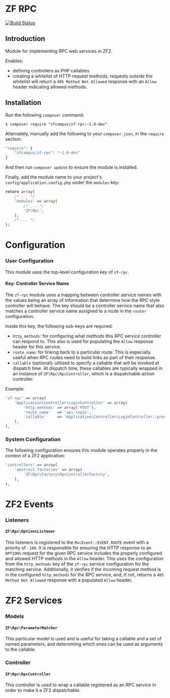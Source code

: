ZF RPC
======

[![Build Status](https://travis-ci.org/zfcampus/zf-rpc.png)](https://travis-ci.org/zfcampus/zf-rpc)

Introduction
------------

Module for implementing RPC web services in ZF2.

Enables:

- defining controllers as PHP callables.
- creating a whitelist of HTTP request methods; requests outside the whitelist will return a `405
  Method Not Allowed` response with an `Allow` header indicating allowed methods.

Installation
------------

Run the following `composer` command:

```console
$ composer require "zfcampus/zf-rpc:~1.0-dev"
```

Alternately, manually add the following to your `composer.json`, in the `require` section:

```javascript
"require": {
    "zfcampus/zf-rpc": "~1.0-dev"
}
```

And then run `composer update` to ensure the module is installed.

Finally, add the module name to your project's `config/application.config.php` under the `modules`
key:

```php
return array(
    /* ... */
    'modules' => array(
        /* ... */
        'ZF\Rpc',
    ),
    /* ... */
);
```

Configuration
=============

### User Configuration

This module uses the top-level configuration key of `zf-rpc`.

#### Key: Controller Service Name

The `zf-rpc` module uses a mapping between controller service names with the values being an array
of information that determine how the RPC style controller will behave.  The key should be a
controller service name that also matches a controller service name assigned to a route in the
`router` configuration.

Inside this key, the following sub-keys are required:

- `http_methods`: for configuring what methods this RPC service controller can respond to. This also
  is used for populating the `Allow` response header for this service.
- `route_name`: for linking back to a particular route.  This is especially useful when RPC routes
  need to build links as part of their response.
- `callable` (optional): utilized to specify a callable that will be invoked at dispatch time.  At
  dispatch time, these callables are typically wrapped in an instance of `ZF\Rpc\RpcController`,
  which is a dispatchable action controller.

Example:

```php
'zf-rpc' => array(
    'Application\Controller\LoginController' => array(
        'http_methods' => array('POST'),
        'route_name'   => 'api-login',
        'callable'     => 'Application\Controller\LoginController::process',
    ),
),
```

### System Configuration

The following configuration ensures this module operates properly in the context of a ZF2
application:

```php
'controllers' => array(
    'abstract_factories' => array(
        'ZF\Rpc\Factory\RpcControllerFactory',
    ),
),
```

ZF2 Events
==========

### Listeners

#### `ZF\Rpc\OptionsListener`

This listeners is registered to the `MvcEvent::EVENT_ROUTE` event with a priority of `-100`.  It is
responsible for ensuring the HTTP response to an `OPTIONS` request for the given RPC service
includes the properly configured and allowed HTTP methods in the `Allow` header.  This uses the
configuration from the `http_methods` key of the `zf-rpc` service configuration for the matching
service. Additionally, it verifies if the incoming request method is in the configured
`http_methods` for the RPC service, and, if not, returns a `405 Method Not Allowed` response with a
populated `Allow` header.

ZF2 Services
============

### Models

#### `ZF\Rpc\ParameterMatcher`

This particular model is used and is useful for taking a callable and a set of named parameters,
and determining which ones can be used as arguments to the callable.

### Controller

#### `ZF\Rpc\RpcController`

This controller is used to wrap a callable registered as an RPC service in order to make it a ZF2
dispatchable.
